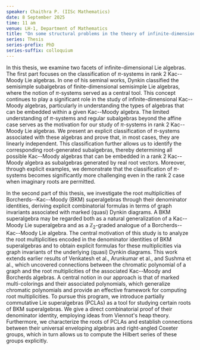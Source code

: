 ```yaml
---
speaker: Chaithra P. (IISc Mathematics)
date: 8 September 2025
time: 11 am
venue: LH-1, Department of Mathematics
title: "On some structural problems in the theory of infinite-dimensional Lie (super)algebras"
series: Thesis
series-prefix: PhD
series-suffix: colloquium
---
```


In this thesis, we examine two facets of infinite-dimensional Lie algebras. The first part focuses on the classification of $\pi$-systems in rank 2 Kac--Moody Lie algebras.
In one of his seminal works, Dynkin classified the semisimple subalgebras of finite-dimensional semisimple Lie algebras, where the notion of $\pi$-systems served as a
central tool. This concept continues to play a significant role in the study of infinite-dimensional Kac--Moody algebras, particularly in understanding the types of
algebras that can be embedded within a given Kac--Moody algebra. The limited understanding of $\pi$-systems and regular subalgebras beyond the affine case serves as the
motivation for our study of $\pi$-systems in rank 2 Kac--Moody Lie algebras. We present an explicit classification of $\pi$-systems associated with these algebras and prove
that, in most cases, they are linearly independent. This classification further allows us to identify the corresponding root-generated subalgebras, thereby determining all
possible Kac--Moody algebras that can be embedded in a rank 2 Kac--Moody algebra as subalgebras generated by real root vectors. Moreover, through explicit examples, we
demonstrate that the classification of $\pi$-systems becomes significantly more challenging even in the rank 2 case when imaginary roots are permitted. 

In the second part of this thesis, we investigate the root multiplicities of Borcherds--Kac--Moody (BKM) superalgebras through their denominator identities, deriving
explicit combinatorial formulas in terms of graph invariants associated with marked (quasi) Dynkin diagrams. A BKM superalgebra may be regarded both as a natural
generalization of a Kac--Moody Lie superalgebra and as a $\mathbb{Z}_2$-graded analogue of a Borcherds--Kac--Moody Lie algebra. The central motivation of this study is to
analyze the root multiplicities encoded in the denominator identities of BKM superalgebras and to obtain explicit formulas for these multiplicities via graph invariants of
the underlying (quasi) Dynkin diagrams. This work extends earlier results of Venkatesh et al., Arunkumar et al., and Sushma et al., which uncovered connections between the
chromatic polynomial of a graph and the root multiplicities of the associated Kac--Moody and Borcherds algebras. A central notion in our approach is that of marked
multi-colorings and their associated polynomials, which generalize chromatic polynomials and provide an effective framework for computing root multiplicities. To pursue this
program, we introduce partially commutative Lie superalgebras (PCLAs) as a tool for studying certain roots of BKM superalgebras. We give a direct combinatorial proof of
their denominator identity, employing ideas from Viennot's heap theory. Furthermore, we characterize the roots of PCLAs and establish connections between their universal
enveloping algebras and right-angled Coxeter groups, which in turn allows us to compute the Hilbert series of these groups explicitly.
